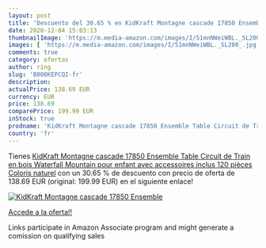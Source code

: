 ```yaml
---
layout: post
title: 'Descuento del 30.65 % en KidKraft Montagne cascade 17850 Ensemble'
date: 2020-12-04 15:03:13
thumbnailImage: 'https://m.media-amazon.com/images/I/51mnNWeiWBL._SL200_.jpg'
images: [ 'https://m.media-amazon.com/images/I/51mnNWeiWBL._SL200_.jpg' ]
comments: true
category: ofertas
author: ring
slug: 'B000KEPCQI-fr'
description:
actualPrice: 138.69 EUR
currency: EUR
price: 138.69
comparePrice: 199.99 EUR
inStock: true
prodname: 'KidKraft Montagne cascade 17850 Ensemble Table Circuit de Train en bois Waterfall Mountain pour enfant avec accessoires inclus  120 pièces   Coloris naturel'
country: 'fr'
---
```


Tienes [KidKraft Montagne cascade 17850 Ensemble Table Circuit de Train en bois Waterfall Mountain pour enfant avec accessoires inclus  120 pièces   Coloris naturel](https://www.amazon.fr/dp/B000KEPCQI/?tag=tolees0d-21) con un 30.65 % de descuento con precio de oferta de 138.69 EUR (original: 199.99 EUR) en el siguiente enlace!

[![KidKraft Montagne cascade 17850 Ensemble](https://m.media-amazon.com/images/I/51mnNWeiWBL._SL200_.jpg)](https://www.amazon.fr/dp/B000KEPCQI/?tag=tolees0d-21)

[Accede a la oferta!!](https://www.amazon.fr/dp/B000KEPCQI/?tag=tolees0d-21)

Links participate in Amazon Associate program and might generate a comission on qualifying sales



